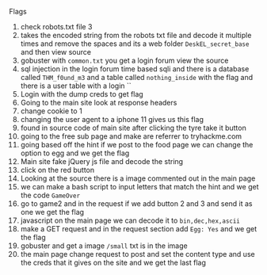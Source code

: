Flags
1. check robots.txt file 3
2. takes the encoded string from the robots txt file and decode it multiple times and remove the spaces and its a web folder `DeskEL_secret_base` and then view source 
3. gobuster with `common.txt` you get a login forum view the source
4. sql injection in the login forum time based sqli and there is a database called `THM_f0und_m3` and a table called `nothing_inside` with the flag and there is a user table with a login ``
5. Login with the dump creds to get flag
6. Going to the main site look at response headers 
7. change cookie to 1
8. changing the user agent to a iphone 11 gives us this flag
9. found in source code of main site after clicking the tyre take it button 
10. going to the free sub page and make are referrer to tryhackme.com
11. going based off the hint if we post to the food page we can change the option to egg and we get the flag 
12. Main site fake jQuery js file and decode the string 
13. click on the red button 
14. Looking at the source there is a image commented out in the main page 
15. we can make a bash script to input letters that match the hint and we get the code `GameOver` 
16. go to game2 and in the request if we add button 2 and 3 and send it as one we get the flag
17. javascript on the main page we can decode it to `bin,dec,hex,ascii` 
18. make a GET request and in the request section add `Egg: Yes` and we get the flag
19. gobuster and get a image `/small` txt is in the image
20. the main page change request to post and set the content type and use the creds that it gives on the site and we get the last flag





